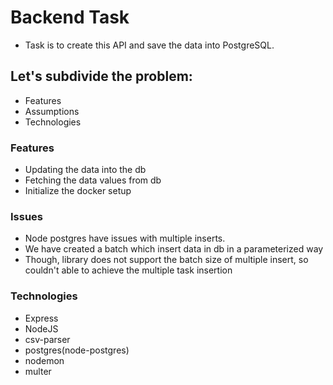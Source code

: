 # Backend Task
- Task is to create this API and save the data into PostgreSQL.

## Let's subdivide the problem:
- Features
- Assumptions
- Technologies

### Features
- Updating the data into the db
- Fetching the data values from db
- Initialize the docker setup

### Issues
- Node postgres have issues with multiple inserts.
- We have created a batch which insert data in db in a parameterized way
- Though, library does not support the batch size of multiple insert, so couldn't able to achieve the multiple task insertion 

### Technologies
- Express
- NodeJS
- csv-parser
- postgres(node-postgres)
- nodemon
- multer


